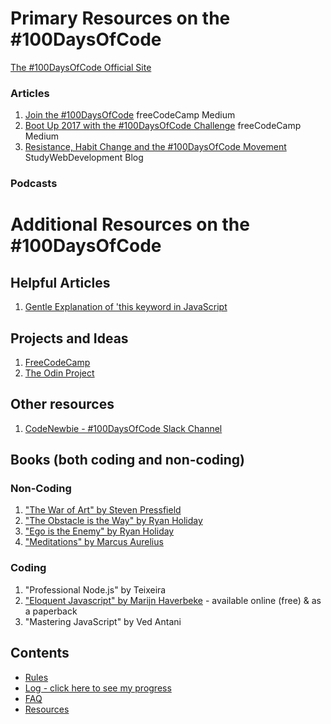 # Primary Resources on the #100DaysOfCode

[The #100DaysOfCode Official Site](http://100daysofcode.com/)

### Articles
1. [Join the #100DaysOfCode](https://medium.freecodecamp.com/join-the-100daysofcode-556ddb4579e4) freeCodeCamp Medium
2. [Boot Up 2017 with the #100DaysOfCode Challenge](https://medium.freecodecamp.com/start-2017-with-the-100daysofcode-improved-and-updated-18ce604b237b) freeCodeCamp Medium 
3. [Resistance, Habit Change and the #100DaysOfCode Movement](https://studywebdevelopment.com/100-days-of-code.html) StudyWebDevelopment Blog

### Podcasts

# Additional Resources on the #100DaysOfCode

## Helpful Articles
1. [Gentle Explanation of 'this keyword in JavaScript](http://rainsoft.io/gentle-explanation-of-this-in-javascript/)

## Projects and Ideas
1. [FreeCodeCamp](https://www.freecodecamp.com)
2. [The Odin Project](http://www.theodinproject.com/)

## Other resources
1. [CodeNewbie - #100DaysOfCode Slack Channel](https://codenewbie.typeform.com/to/uwsWlZ)

## Books (both coding and non-coding)

### Non-Coding
1. ["The War of Art" by Steven Pressfield](http://www.goodreads.com/book/show/1319.The_War_of_Art)
2. ["The Obstacle is the Way" by Ryan Holiday](http://www.goodreads.com/book/show/18668059-the-obstacle-is-the-way?ac=1&from_search=true)
3. ["Ego is the Enemy" by Ryan Holiday](http://www.goodreads.com/book/show/27036528-ego-is-the-enemy?from_search=true&search_version=service)
4. ["Meditations" by Marcus Aurelius](https://www.goodreads.com/book/show/662925.Meditations)

### Coding
1. "Professional Node.js" by Teixeira
2. ["Eloquent Javascript" by Marijn Haverbeke](http://eloquentjavascript.net/) - available online (free) & as a paperback
3. "Mastering JavaScript" by Ved Antani

## Contents
* [Rules](rules.md)
* [Log - click here to see my progress](log.md)
* [FAQ](FAQ.md)
* [Resources](resources.md)